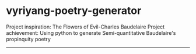 # vyriyang-poetry-generator

Project inspiration: The Flowers of Evil-Charles Baudelaire
Project achievement: Using python to generate Semi-quantitative Baudelaire's propinquity poetry 

---




